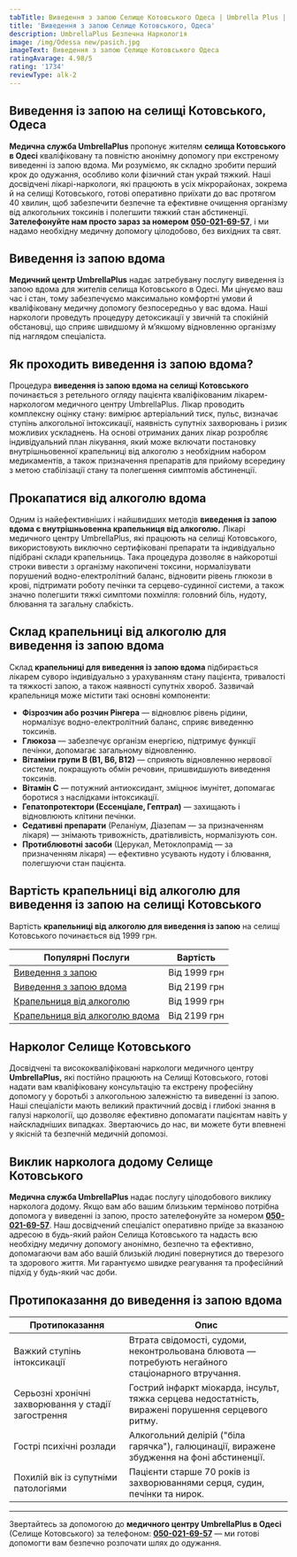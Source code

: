 ```yaml
---
tabTitle: Виведення з запою Селище Котовського Одеса | Umbrella Plus | Від 1999 грн
title: 'Виведення з запою Селище Котовського, Одеса'
description: UmbrellaPlus Безпечна Наркологія
image: /img/Odessa new/pasich.jpg
imageText: Виведення з запою Селище Котовського Одеса
ratingAvarage: 4.98/5
rating: '1734'
reviewType: alk-2
---
```


## Виведення із запою на селищі Котовського, Одеса

**Медична служба UmbrellaPlus** пропонує жителям **селища Котовського в Одесі** кваліфіковану та повністю анонімну допомогу при екстреному виведенні із запою вдома. Ми розуміємо, як складно зробити перший крок до одужання, особливо коли фізичний стан украй тяжкий. Наші досвідчені лікарі-наркологи, які працюють в усіх мікрорайонах, зокрема й на селищі Котовського, готові оперативно приїхати до вас протягом 40 хвилин, щоб забезпечити безпечне та ефективне очищення організму від алкогольних токсинів і полегшити тяжкий стан абстиненції. **Зателефонуйте нам просто зараз за номером** **[050-021-69-57](tel:0500216957)**, і ми надамо необхідну медичну допомогу цілодобово, без вихідних та свят.

## Виведення із запою вдома

**Медичний центр UmbrellaPlus** надає затребувану послугу виведення із запою вдома для жителів селища Котовського в Одесі. Ми цінуємо ваш час і стан, тому забезпечуємо максимально комфортні умови й кваліфіковану медичну допомогу безпосередньо у вас вдома. Наші наркологи проведуть процедуру детоксикації у звичній та спокійній обстановці, що сприяє швидшому й м’якшому відновленню організму під наглядом спеціаліста.

## Як проходить виведення із запою вдома?

Процедура **виведення із запою вдома на селищі Котовського** починається з ретельного огляду пацієнта кваліфікованим лікарем-наркологом медичного центру UmbrellaPlus. Лікар проводить комплексну оцінку стану: вимірює артеріальний тиск, пульс, визначає ступінь алкогольної інтоксикації, наявність супутніх захворювань і ризик можливих ускладнень. На основі отриманих даних лікар розробляє індивідуальний план лікування, який може включати постановку внутрішньовенної крапельниці від алкоголю з необхідним набором медикаментів, а також призначення препаратів для прийому всередину з метою стабілізації стану та полегшення симптомів абстиненції.

## Прокапатися від алкоголю вдома

Одним із найефективніших і найшвидших методів **виведення із запою вдома є внутрішньовенна крапельниця від алкоголю.** Лікарі медичного центру UmbrellaPlus, які працюють на селищі Котовського, використовують виключно сертифіковані препарати та індивідуально підібрані склади крапельниць. Така процедура дозволяє в найкоротші строки вивести з організму накопичені токсини, нормалізувати порушений водно-електролітний баланс, відновити рівень глюкози в крові, підтримати роботу печінки та серцево-судинної системи, а також значно полегшити тяжкі симптоми похмілля: головний біль, нудоту, блювання та загальну слабкість.

## Склад крапельниці від алкоголю для виведення із запою вдома

Склад **крапельниці для виведення із запою вдома** підбирається лікарем суворо індивідуально з урахуванням стану пацієнта, тривалості та тяжкості запою, а також наявності супутніх хвороб. Зазвичай крапельниця може містити такі основні компоненти:

* **Фізрозчин або розчин Рінгера** — відновлює рівень рідини, нормалізує водно-електролітний баланс, сприяє виведенню токсинів.
* **Глюкоза** — забезпечує організм енергією, підтримує функції печінки, допомагає загальному відновленню.
* **Вітаміни групи B (B1, B6, B12)** — сприяють відновленню нервової системи, покращують обмін речовин, пришвидшують виведення токсинів.
* **Вітамін C** — потужний антиоксидант, зміцнює імунітет, допомагає боротися з наслідками інтоксикації.
* **Гепатопротектори (Ессенціале, Гептрал)** — захищають і відновлюють клітини печінки.
* **Седативні препарати** (Реланіум, Діазепам — за призначенням лікаря) — знімають тривожність, дратівливість, нормалізують сон.
* **Протиблювотні засоби** (Церукал, Метоклопрамід — за призначенням лікаря) — ефективно усувають нудоту і блювання, полегшуючи стан пацієнта.

## Вартість крапельниці від алкоголю для виведення із запою на селищі Котовського

Вартість **крапельниці від алкоголю для виведення із запою** на селищі Котовського починається від 1999 грн.

| Популярні Послуги                                                                                       | Вартість     |
| ------------------------------------------------------------------------------------------------------- | ------------ |
| [Виведення з запою](https://umbrella-plus.com.ua/uk/vivod-iz-zapoia-od-ua/)                             | Від 1999 грн |
| [Виведення з запою вдома](https://umbrella-plus.com.ua/uk/vivod-iz-zapoia-na-domy-od-ua/)               | Від 2199 грн |
| [Крапельниця від алкоголю](https://umbrella-plus.com.ua/uk/kapelnica-ot-alkogolia-od-ua/)               | Від 1999 грн |
| [Крапельниця від алкоголю вдома](https://umbrella-plus.com.ua/uk/kapelnica-ot-alkogolia-na-domu-od-ua/) | Від 2199 грн |

## Нарколог Селище Котовського

Досвідчені та висококваліфіковані наркологи медичного центру **UmbrellaPlus,** які постійно працюють на Селищі Котовського, готові надати вам кваліфіковану консультацію та екстрену професійну допомогу у боротьбі з алкогольною залежністю та виведенні із запою. Наші спеціалісти мають великий практичний досвід і глибокі знання в галузі наркології, що дозволяє ефективно допомагати пацієнтам навіть у найскладніших випадках. Звертаючись до нас, ви можете бути впевнені у якісній та безпечній медичній допомозі.

## Виклик нарколога додому Селище Котовського

**Медична служба UmbrellaPlus** надає послугу цілодобового виклику нарколога додому. Якщо вам або вашим близьким терміново потрібна допомога у виведенні із запою, просто зателефонуйте за номером **[050-021-69-57](tel:0500216957)**. Наш досвідчений спеціаліст оперативно приїде за вказаною адресою в будь-який район Селища Котовського та надасть всю необхідну медичну допомогу анонімно, безпечно та ефективно, допомагаючи вам або вашій близькій людині повернутися до тверезого та здорового життя. Ми гарантуємо швидке реагування та професійний підхід у будь-який час доби.

## Протипоказання до виведення із запою вдома

| Протипоказання                                      | Опис                                                                                                |
| --------------------------------------------------- | --------------------------------------------------------------------------------------------------- |
| Важкий ступінь інтоксикації                         | Втрата свідомості, судоми, неконтрольована блювота — потребують негайного стаціонарного втручання.  |
| Серьозні хронічні захворювання у стадії загострення | Гострий інфаркт міокарда, інсульт, тяжка серцева недостатність, виражені порушення серцевого ритму. |
| Гострі психічні розлади                             | Алкогольний делірій ("біла гарячка"), галюцинації, виражене збудження на фоні абстиненції.          |
| Похилій вік із супутніми патологіями                | Пацієнти старше 70 років із захворюваннями серця, судин, печінки та нирок.                          |

***

Звертайтесь за допомогою до **медичного центру UmbrellaPlus в Одесі** (Селище Котовського) за телефоном: **[050-021-69-57](tel:0500216957)** — ми готові допомогти вам безпечно розпочати шлях до одужання.
